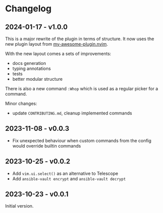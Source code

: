 # Changelog

## 2024-01-17 - v1.0.0

This is a major rewrite of the plugin in terms of structure. It now uses the new plugin layout from [my-awesome-plugin.nvim](https://github.com/S1M0N38/my-awesome-plugin.nvim).

With the new layout comes a sets of improvements:

- docs generation
- typing annotations
- tests
- better modular structure

There is also a new command `:Whop` which is used as a regular picker for a command.

Minor changes:

- update `CONTRIBUTING.md`, cleanup implemented commands

## 2023-11-08 - v0.0.3

- Fix unexpected behaviour when custom commands from the config
  would override builtin commands

## 2023-10-25 - v0.0.2

- Add `vim.ui.select()` as an alternative to Telescope
- Add `ansible-vault encrypt` and `ansible-vault decrypt`

## 2023-10-23 - v0.0.1

Initial version.
